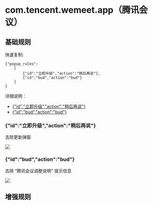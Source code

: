 # com.tencent.wemeet.app（腾讯会议）

## 基础规则

快速复制:
```
{"popup_rules":
    [
        {"id":"立即升级","action":"稍后再说"},
        {"id":"bud","action":"bud"}
    ]
}
```
详细说明：
- [{"id":"立即升级","action":"稍后再说"}](#id立即升级action稍后再说)
- [{"id":"bud","action":"bud"}](#idbudactionbud)

### {"id":"立即升级","action":"稍后再说"}
去除更新弹窗

![](./assets/更新弹窗.jpg)

### {"id":"bud","action":"bud"}
去除 “腾讯会议调整说明” 提示信息

![](./assets/腾讯会议调整说明.jpg)

## 增强规则
